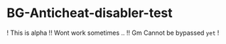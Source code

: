 # BG-Anticheat-disabler-test
! This is alpha !! Wont work sometimes .. !! Gm Cannot be bypassed `yet` !
